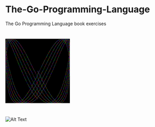 # The-Go-Programming-Language
The Go Programming Language book exercises

#
![Alt Text](https://github.com/niyazz/The-Go-Programming-Language/blob/task1/chapter_1/1.4/out.gif?raw=true)

#
![Alt Text](https://github.com/niyazz/The-Go-Programming-Language/blob/task1/chapter_3/3.3/task33.svg?raw=true)
